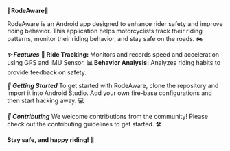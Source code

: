 
****🚦RodeAware🚦**** 

RodeAware is an Android app designed to enhance rider safety and improve riding behavior. This application helps motorcyclists track their riding patterns, monitor their riding behavior, and stay safe on the roads. 🏍️

***✨ Features***
**📍 Ride Tracking:** Monitors and records speed and acceleration using GPS and IMU Sensor.
**📊 Behavior Analysis:** Analyzes riding habits to provide feedback on safety.

***🚀 Getting Started***
To get started with RodeAware, clone the repository and import it into Android Studio. 
Add your own fire-base configurations and then start hacking away. 💻

***🤝 Contributing***
We welcome contributions from the community! Please check out the contributing guidelines to get started. 🛠️

**Stay safe, and happy riding! 🌟**

